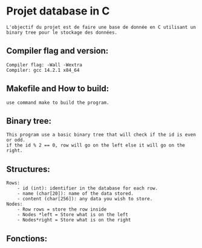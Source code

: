 # Projet database in C
    L'objectif du projet est de faire une base de donnée en C utilisant un binary tree pour le stockage des données.

## Compiler flag and version:
    Compiler flag: -Wall -Wextra
    Compiler: gcc 14.2.1 x84_64
## Makefile and How to build:
    use command make to build the program.

## Binary tree:
    This program use a basic binary tree that will check if the id is even or odd.
    if the id % 2 == 0, row will go on the left else it will go on the right.
    

## Structures:
    Rows:
        - id (int): identifier in the database for each row.
        - name (char[20]): name of the data stored.
        - content (char[256]): any data you wish to store.
    Nodes:
        - Row rows = store the row inside
        - Nodes *left = Store what is on the left
        - Nodes*right = Store what is on the right
## Fonctions:
    
